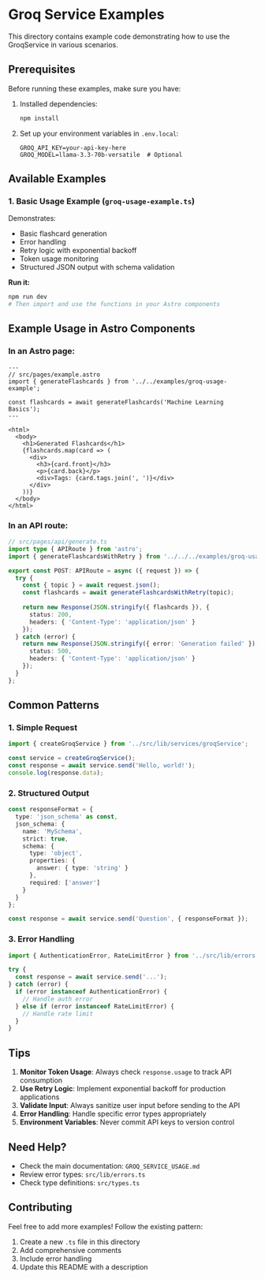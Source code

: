 # Groq Service Examples

This directory contains example code demonstrating how to use the GroqService in various scenarios.

## Prerequisites

Before running these examples, make sure you have:

1. Installed dependencies:
   ```bash
   npm install
   ```

2. Set up your environment variables in `.env.local`:
   ```env
   GROQ_API_KEY=your-api-key-here
   GROQ_MODEL=llama-3.3-70b-versatile  # Optional
   ```

## Available Examples

### 1. Basic Usage Example (`groq-usage-example.ts`)

Demonstrates:
- Basic flashcard generation
- Error handling
- Retry logic with exponential backoff
- Token usage monitoring
- Structured JSON output with schema validation

**Run it:**
```bash
npm run dev
# Then import and use the functions in your Astro components
```

## Example Usage in Astro Components

### In an Astro page:

```astro
---
// src/pages/example.astro
import { generateFlashcards } from '../../examples/groq-usage-example';

const flashcards = await generateFlashcards('Machine Learning Basics');
---

<html>
  <body>
    <h1>Generated Flashcards</h1>
    {flashcards.map(card => (
      <div>
        <h3>{card.front}</h3>
        <p>{card.back}</p>
        <div>Tags: {card.tags.join(', ')}</div>
      </div>
    ))}
  </body>
</html>
```

### In an API route:

```typescript
// src/pages/api/generate.ts
import type { APIRoute } from 'astro';
import { generateFlashcardsWithRetry } from '../../../examples/groq-usage-example';

export const POST: APIRoute = async ({ request }) => {
  try {
    const { topic } = await request.json();
    const flashcards = await generateFlashcardsWithRetry(topic);
    
    return new Response(JSON.stringify({ flashcards }), {
      status: 200,
      headers: { 'Content-Type': 'application/json' }
    });
  } catch (error) {
    return new Response(JSON.stringify({ error: 'Generation failed' }), {
      status: 500,
      headers: { 'Content-Type': 'application/json' }
    });
  }
};
```

## Common Patterns

### 1. Simple Request
```typescript
import { createGroqService } from '../src/lib/services/groqService';

const service = createGroqService();
const response = await service.send('Hello, world!');
console.log(response.data);
```

### 2. Structured Output
```typescript
const responseFormat = {
  type: 'json_schema' as const,
  json_schema: {
    name: 'MySchema',
    strict: true,
    schema: {
      type: 'object',
      properties: {
        answer: { type: 'string' }
      },
      required: ['answer']
    }
  }
};

const response = await service.send('Question', { responseFormat });
```

### 3. Error Handling
```typescript
import { AuthenticationError, RateLimitError } from '../src/lib/errors';

try {
  const response = await service.send('...');
} catch (error) {
  if (error instanceof AuthenticationError) {
    // Handle auth error
  } else if (error instanceof RateLimitError) {
    // Handle rate limit
  }
}
```

## Tips

1. **Monitor Token Usage**: Always check `response.usage` to track API consumption
2. **Use Retry Logic**: Implement exponential backoff for production applications
3. **Validate Input**: Always sanitize user input before sending to the API
4. **Error Handling**: Handle specific error types appropriately
5. **Environment Variables**: Never commit API keys to version control

## Need Help?

- Check the main documentation: `GROQ_SERVICE_USAGE.md`
- Review error types: `src/lib/errors.ts`
- Check type definitions: `src/types.ts`

## Contributing

Feel free to add more examples! Follow the existing pattern:
1. Create a new `.ts` file in this directory
2. Add comprehensive comments
3. Include error handling
4. Update this README with a description

